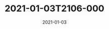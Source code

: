 ---
date: 2021-01-03
title: 2021-01-03T2106-000
hero: 2021/2021-01-03T2106-000.jpeg

# briefly describe the image…
alt: ''

# insert the closed caption text after the three-dash break…
# (include line-breaks, punctuation, and capitalization)
---